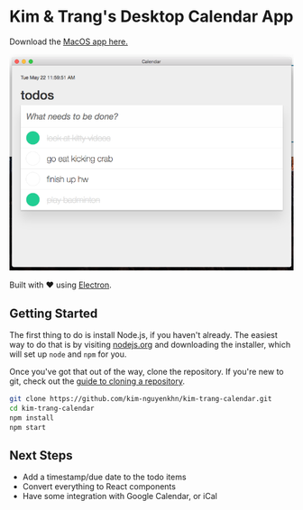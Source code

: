 # Kim & Trang's Desktop Calendar App

Download the [MacOS app here.](https://github.com/kim-nguyenkhn/kim-trang-calendar/releases/download/v1.0.0/kim-trang-calendar-darwin-x64.zip)

<kbd>![Todo App Screenshot](DOCS/todos_screenshot.png)</kbd>

Built with ❤️ using [Electron](https://electronjs.org/).

## Getting Started

The first thing to do is install Node.js, if you haven't already. The easiest
way to do that is by visiting [nodejs.org](https://nodejs.org) and downloading
the installer, which will set up `node` and `npm` for you.

Once you've got that out of the way, clone the repository. If you're new to
git, check out the
[guide to cloning a repository](https://help.github.com/articles/cloning-a-repository/).

```sh
git clone https://github.com/kim-nguyenkhn/kim-trang-calendar.git
cd kim-trang-calendar
npm install
npm start
```

## Next Steps

- Add a timestamp/due date to the todo items
- Convert everything to React components
- Have some integration with Google Calendar, or iCal